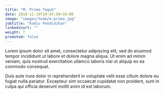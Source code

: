 ```yaml
---
title: "M. Prima Teguh"
date: 2018-11-19T10:47:58+10:00
image: "images/team/m-prima.jpg"
jobtitle: "Kadiv Pendidikan"
linkedinurl: ""
weight: 7
promoted: false
---
```


Lorem ipsum dolor sit amet, consectetur adipiscing elit, sed do eiusmod tempor incididunt ut labore et dolore magna aliqua. Ut enim ad minim veniam, quis nostrud exercitation ullamco laboris nisi ut aliquip ex ea commodo consequat.

Duis aute irure dolor in reprehenderit in voluptate velit esse cillum dolore eu fugiat nulla pariatur. Excepteur sint occaecat cupidatat non proident, sunt in culpa qui officia deserunt mollit anim id est laborum.
